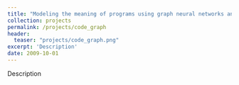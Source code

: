 ```yaml
---
title: "Modeling the meaning of programs using graph neural networks and graph representation of source code"
collection: projects
permalink: /projects/code_graph
header:
  teaser: "projects/code_graph.png"
excerpt: 'Description'
date: 2009-10-01
---
```

Description
